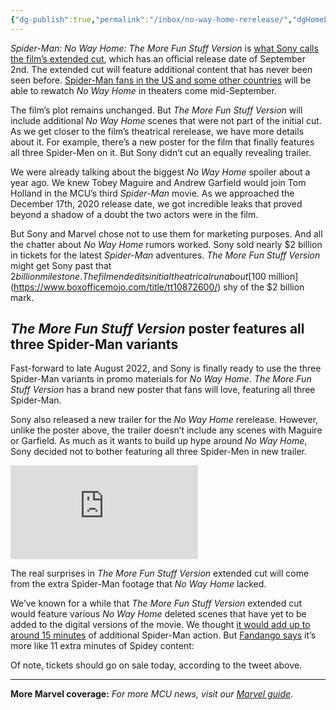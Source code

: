 ```yaml
---
{"dg-publish":true,"permalink":"/inbox/no-way-home-rerelease/","dgHomeLink":true,"dgPassFrontmatter":false}
---
```



_Spider-Man: No Way Home: The More Fun Stuff Version_ is [what Sony calls the film’s extended cut](https://bgr.com/entertainment/spider-man-no-way-home-extended-cut-ticket-sales-have-been-delayed/), which has an official release date of September 2nd. The extended cut will feature additional content that has never been seen before. [Spider-Man fans in the US and some other countries](https://bgr.com/entertainment/spider-man-no-way-home-re-release-might-be-bigger-than-we-thought/) will be able to rewatch _No Way Home_ in theaters come mid-September.

The film’s plot remains unchanged. But _The More Fun Stuff Version_ will include additional _No Way Home_ scenes that were not part of the initial cut. As we get closer to the film’s theatrical rerelease, we have more details about it. For example, there’s a new poster for the film that finally features all three Spider-Men on it. But Sony didn’t cut an equally revealing trailer.

We were already talking about the biggest _No Way Home_ spoiler about a year ago. We knew Tobey Maguire and Andrew Garfield would join Tom Holland in the MCU’s third _Spider-Man_ movie. As we approached the December 17th, 2020 release date, we got incredible leaks that proved beyond a shadow of a doubt the two actors were in the film.

But Sony and Marvel chose not to use them for marketing purposes. And all the chatter about _No Way Home_ rumors worked. Sony sold nearly $2 billion in tickets for the latest _Spider-Man_ adventures. _The More Fun Stuff Version_ might get Sony past that $2 billion milestone. The film ended its initial theatrical run about [$100 million](https://www.boxofficemojo.com/title/tt10872600/) shy of the $2 billion mark.

## _The More Fun Stuff Version_ poster features all three Spider-Man variants

Fast-forward to late August 2022, and Sony is finally ready to use the three Spider-Man variants in promo materials for _No Way Home_. _The More Fun Stuff Version_ has a brand new poster that fans will love, featuring all three Spider-Man.

Sony also released a new trailer for the _No Way Home_ rerelease. However, unlike the poster above, the trailer doesn’t include any scenes with Maguire or Garfield. As much as it wants to build up hype around _No Way Home_, Sony decided not to bother featuring all three Spider-Men in new trailer.

<iframe loading="lazy" title="Spider-Man: No Way Home featuring even more fun stuff is back on the big screen September 2! 🕸️" src="https://www.youtube.com/embed/v2ZkpiOR4gI?feature=oembed" frameborder="0" allow="accelerometer; autoplay; clipboard-write; encrypted-media; gyroscope; picture-in-picture" allowfullscreen=""></iframe>

The real surprises in _The More Fun Stuff Version_ extended cut will come from the extra Spider-Man footage that _No Way Home_ lacked.

We’ve known for a while that _The More Fun Stuff Version_ extended cut would feature various _No Way Home_ deleted scenes that have yet to be added to the digital versions of the movie. We thought [it would add up to around 15 minutes](https://bgr.com/entertainment/sony-rereleases-spider-man-no-way-home-as-the-more-fun-stuff-version/) of additional Spider-Man action. But [Fandango says](https://twitter.com/Fandango/status/1560676761276334081) it’s more like 11 extra minutes of Spidey content:

Of note, tickets should go on sale today, according to the tweet above.

___

**More Marvel coverage:** _For more MCU news, visit our [Marvel guide](https://bgr.com/entertainment/the-ultimate-marvel-cinematic-universe-guide/)_.